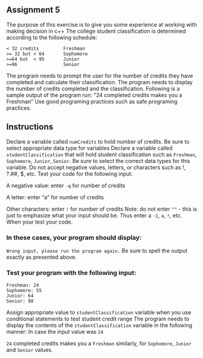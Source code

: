 ## Assignment 5

The purpose of this exercise is to give you some experience at working with making decision in c++ The college student classification is determined according to the following schedule:

```text
< 32 credits         Freshman
>= 32 but < 64       Sophomore
>=64 but  < 95       Junior
>=96                 Senior
```

The program needs to prompt the user for the number of credits they have completed and calculate their classification. The program needs to display the number of credits completed and the classification. Following is a sample output of the program run: "24 completed credits makes you a Freshman” Use good programing practices such as safe programing practices.

## Instructions

Declare a variable called `numCredits` to hold number of credits. Be sure to select appropriate data type for variables Declare a variable called `studentClassification` that will hold student classification such as `Freshman`, `Sophomore`, `Junior`, `Senior`. Be sure to select the correct data types for this variable. Do not accept negative values, letters, or characters such as !, ?.\#\#, $, etc. Test your code for the following input:

A negative value: enter `-q` for number of credits

A letter: enter “a” for number of credits

Other characters: enter `!` for number of credits Note: do not enter `""` - this is just to emphasize what your input should be. Thus enter a `-1`, `a`, `!`, etc. When your test your code.

### In these cases, your program should display:

`Wrong input, please run the program again.` Be sure to spell the output exactly as presented above.

### Test your program with the following input:

```text
Freshman: 24
Sophomore: 55
Junior: 64
Senior: 98
```

Assign appropriate value to `studentClassification` variable when you use conditional statements to test student credit range The program needs to display the contents of the `studentClassification` variable in the following manner: In case the input value was `24`

`24` completed credits makes you a `Freshman` similarly, for `Sophomore`, `Junior` and `Senior` values.
